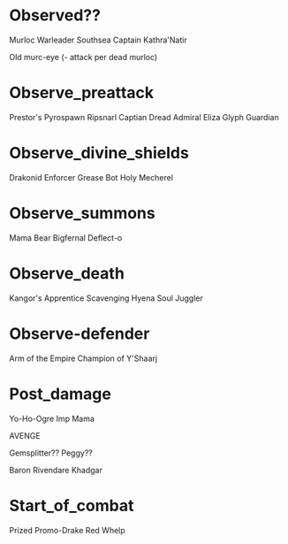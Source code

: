 

# Observed??
Murloc Warleader
Southsea Captain
Kathra'Natir

Old murc-eye (- attack per dead murloc)



# Observe_preattack
Prestor's Pyrospawn
Ripsnarl Captian
Dread Admiral Eliza
Glyph Guardian

# Observe_divine_shields
Drakonid Enforcer
Grease Bot
Holy Mecherel

# Observe_summons
Mama Bear
Bigfernal
Deflect-o

# Observe_death
Kangor's Apprentice
Scavenging Hyena
Soul Juggler

# Observe-defender
Arm of the Empire
Champion of Y'Shaarj

# Post_damage
Yo-Ho-Ogre
Imp Mama

AVENGE

Gemsplitter??
Peggy??

Baron Rivendare
Khadgar


# Start_of_combat
Prized Promo-Drake
Red Whelp